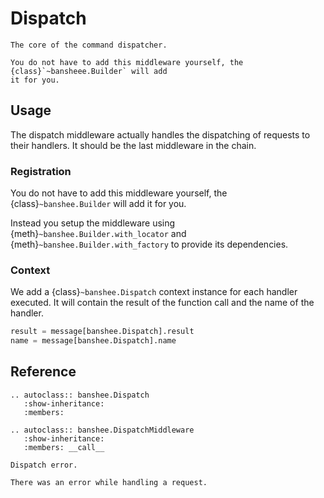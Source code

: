 # Dispatch

```{rst-class} lead
The core of the command dispatcher.
```

```{attention}
You do not have to add this middleware yourself, the {class}`~bansheee.Builder` will add
it for you.
```

## Usage

The dispatch middleware actually handles the dispatching of requests to their handlers. 
It should be the last middleware in the chain.

### Registration

You do not have to add this middleware yourself, the {class}`~banshee.Builder` will add
it for you.  

Instead you setup the middleware using {meth}`~banshee.Builder.with_locator` and 
{meth}`~banshee.Builder.with_factory` to provide its dependencies.

### Context

We add a {class}`~banshee.Dispatch` context instance for each handler executed. It will
contain the result of the function call and the name of the handler.

```py
result = message[banshee.Dispatch].result
name = message[banshee.Dispatch].name
```

## Reference

```{eval-rst}
.. autoclass:: banshee.Dispatch
   :show-inheritance:
   :members:

.. autoclass:: banshee.DispatchMiddleware
   :show-inheritance:
   :members: __call__
```

```{exception} banshee.DispatchError(message, exceptions)
Dispatch error.

There was an error while handling a request.
```